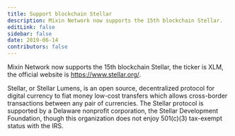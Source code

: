 ```yaml
---
title: Support blockchain Stellar
description: Mixin Network now supports the 15th blockchain Stellar.
editLink: false
sidebar: false
date: 2019-06-14
contributors: false
---
```


Mixin Network now supports the 15th blockchain Stellar, the ticker is XLM, the official website is https://www.stellar.org/.

Stellar, or Stellar Lumens, is an open source, decentralized protocol for digital currency to fiat money low-cost transfers which allows cross-border transactions between any pair of currencies. The Stellar protocol is supported by a Delaware nonprofit corporation, the Stellar Development Foundation, though this organization does not enjoy 501(c)(3) tax-exempt status with the IRS.